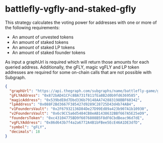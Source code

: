 # battlefly-vgfly-and-staked-gfly

This strategy calculates the voting power for addresses with one or more of the following requirements:

* An amount of unvested tokens
* An amount of staked tokens
* An amount of staked LP tokens
* An amount of staked founder tokens

As input a graphUrl is required which will return those amounts for each queried address.
Additionally, the gFLY, magic vgFLY and LP token addresses are required for some on-chain calls that are not possible with Subgraph.

```json
{
  "graphUrl": "https://api.thegraph.com/subgraphs/name/battlefly-game/gfly-main",
  "gFLYAddress": "0x872bAD41CFc8BA731f811fEa8B2d0b9fd6369585",
  "magicAddress": "0x539bdE0d7Dbd336b79148AA742883198BBF60342",
  "lpAddress": "0x088F2Bd3667F385427d9289C28725D43d4b74AB4",
  "v1FoundersVault": "0x2F67932136D84De27D99Ed89a423b907A1b10930",
  "v2FoundersVault": "0x6c9CC5a6d5484CB8eAB1438632BBf667A5E25eD9",
  "foundersToken": "0xc43104775BD9f6076808B5F8dF6CbdBeac96d7dE",
  "vgFLYAddress": "0x86d643b7f4a2a6772A4B1bFBee5EcE46A1DE3dfD",
  "symbol": "gFLY",
  "decimals": 18
}
```
